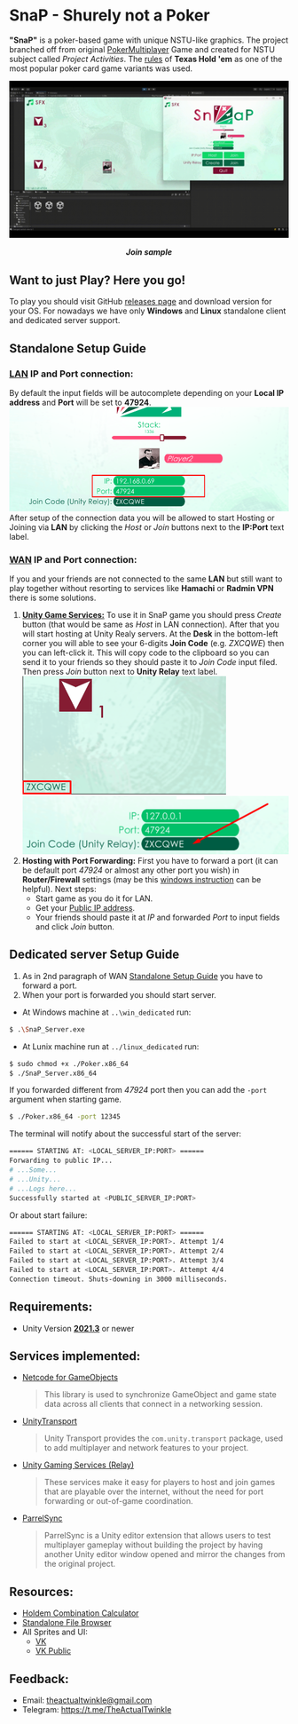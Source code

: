 # **SnaP - Shurely not a Poker**

**"SnaP"** is a poker-based game with unique NSTU-like graphics.
The project branched off from original [PokerMultiplayer](https://github.com/Twinkllle/PokerMultiplayer/tree/main) Game and created for NSTU subject called *Project Activities*.
The [rules](https://en.wikipedia.org/wiki/Texas_hold_%27em#Rules) of **Texas Hold 'em** as one of the most popular poker card game variants was used.

![JoinSample](GitImages/SnapPlayerTest1.gif)
<p align="center">
<b><i>Join sample</i></b>
</p>

## Want to just Play? Here you go!
To play you should visit GitHub [releases page](https://github.com/Twinkllle/PokerMultiplayer/releases) and download version for your OS. For nowadays we have only **Windows** and **Linux** standalone client and dedicated server support.

## Standalone Setup Guide 
### [LAN](https://en.wikipedia.org/wiki/Local_area_network) IP and Port connection:
By default the input fields will be autocomplete depending on your **Local IP address** and **Port** will be set to **47924**.
![IpPortInputFields](GitImages/ipAndPortIF.png)
After setup of the connection data you will be allowed to start Hosting or Joining via **LAN** by clicking the *Host* or *Join* buttons next to the **IP:Port** text label.
### [WAN](https://en.wikipedia.org/wiki/Wide_area_network) IP and Port connection:
If you and your friends are not connected to the same **LAN** but still want to play together without resorting to services like **Hamachi** or **Radmin VPN** there is some solutions.
1. [**Unity Game Services:**](https://unity.com/solutions/gaming-services) To use it in SnaP game you should press *Create* button (that would be same as *Host* in LAN connection).
 After that you will start hosting at Unity Realy servers. At the **Desk** in the bottom-left corner you will able to see your 6-digits **Join Code** (e.g. *ZXCQWE*) then you can left-click it. 
 This will copy code to the clipboard so you can send it to your friends so they should paste it to *Join Code* input filed. Then press *Join* button next to **Unity Relay** text label.
 ![RelayJoinCode](GitImages/RelayJoinCode.png)
![JoinCodeInputField](GitImages/RelayJoinCodeIF.png)
1. **Hosting with Port Forwarding:** First you have to forward a port (it can be default port *47924* or almost any other port you wish) in **Router/Firewall** settings (may be this [windows instruction](https://www.lifewire.com/how-to-port-forward-4163829) can be helpful).
	Next steps:
	* Start game as you do it for LAN. 
	* Get your [Public IP address](https://www.whatismyip.com/).
	* Your friends should paste it at *IP* and forwarded *Port* to input fields and click *Join* button.
## Dedicated server Setup Guide
1. As in 2nd paragraph of WAN [Standalone Setup Guide](#WAN) you have to forward a port.
2. When your port is forwarded you should start server.
* At Windows machine at `..\win_dedicated` run:
```bash
$ .\SnaP_Server.exe
```
* At Lunix machine run at `../linux_dedicated`  run:
```bash
$ sudo chmod +x ./Poker.x86_64
$ ./SnaP_Server.x86_64
```
If you forwarded different from *47924* port then you can add the `-port` argument when starting game.
```bash
$ ./Poker.x86_64 -port 12345
```

The terminal will notify about the successful start of the server:
```bash 
====== STARTING AT: <LOCAL_SERVER_IP:PORT> ======
Forwarding to public IP...
# ...Some...
# ...Unity...
# ...Logs here...
Successfully started at <PUBLIC_SERVER_IP:PORT>
```
Or about start failure:
```bash
====== STARTING AT: <LOCAL_SERVER_IP:PORT> ======
Failed to start at <LOCAL_SERVER_IP:PORT>. Attempt 1/4
Failed to start at <LOCAL_SERVER_IP:PORT>. Attempt 2/4
Failed to start at <LOCAL_SERVER_IP:PORT>. Attempt 3/4
Failed to start at <LOCAL_SERVER_IP:PORT>. Attempt 4/4
Connection timeout. Shuts-downing in 3000 milliseconds.
```

## **Requirements**:
 - Unity Version [**2021.3**](https://unity3d.com/get-unity/download) or newer
## **Services implemented:**
  * [Netcode for GameObjects](https://unity.com/products/netcode) 
    >This library is used to synchronize GameObject and game state data across all clients that connect in a networking session.
  * [UnityTransport](https://docs-multiplayer.unity3d.com/transport/current/about/index.html)
    >Unity Transport provides the `com.unity.transport` package, used to add multiplayer and network features to your project.
  * [Unity Gaming Services (Relay)](https://unity.com/solutions/gaming-services)
    >These services make it easy for players to host and join games that are playable over the internet, without the need for port forwarding or out-of-game coordination.
  * [ParrelSync](https://github.com/VeriorPies/ParrelSync)
	>ParrelSync is a Unity editor extension that allows users to test multiplayer gameplay without building the project by having another Unity editor window opened and mirror the changes from the original project.

## **Resources:**
* [Holdem Combination Сalculator](https://github.com/ccqi/TexasHoldem)
* [Standalone File Browser](https://github.com/gkngkc/UnityStandaloneFileBrowser)
* All Sprites and UI:
	* [VK](https://vk.com/id607494051)
	* [VK Public](https://vk.com/preved_medveddd)
## Feedback:
* Email: theactualtwinkle@gmail.com
* Telegram: https://t.me/TheActualTwinkle